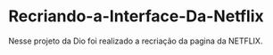 # Recriando-a-Interface-Da-Netflix

Nesse projeto da Dio foi realizado a recriação da pagina da NETFLIX.

